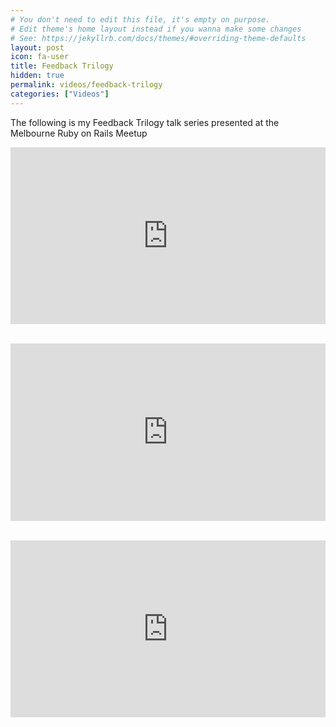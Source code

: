 ```yaml
---
# You don't need to edit this file, it's empty on purpose.
# Edit theme's home layout instead if you wanna make some changes
# See: https://jekyllrb.com/docs/themes/#overriding-theme-defaults
layout: post
icon: fa-user
title: Feedback Trilogy
hidden: true
permalink: videos/feedback-trilogy
categories: ["Videos"]
---
```


The following is my Feedback Trilogy talk series presented at the Melbourne Ruby
on Rails Meetup

<style>.embed-container { position: relative; padding-bottom: 56.25%; height: 0; overflow: hidden; max-width: 100%; } .embed-container iframe, .embed-container object, .embed-container embed { position: absolute; top: 0; left: 0; width: 100%; height: 100%; }</style><div class='embed-container'><iframe src="https://www.youtube.com/embed/TgC6YyKiWnI" frameborder="0"

allow="accelerometer; autoplay; encrypted-media; gyroscope; picture-in-picture" allowfullscreen></iframe></div>

<br>

<style>.embed-container { position: relative; padding-bottom: 56.25%; height: 0; overflow: hidden; max-width: 100%; } .embed-container iframe, .embed-container object, .embed-container embed { position: absolute; top: 0; left: 0; width: 100%; height: 100%; }</style><div class='embed-container'><iframe src="https://www.youtube.com/embed/PkZTlvLmpvw" frameborder="0"

allow="accelerometer; autoplay; encrypted-media; gyroscope; picture-in-picture" allowfullscreen></iframe></div>

<br>

<style>.embed-container { position: relative; padding-bottom: 56.25%; height: 0; overflow: hidden; max-width: 100%; } .embed-container iframe, .embed-container object, .embed-container embed { position: absolute; top: 0; left: 0; width: 100%; height: 100%; }</style><div class='embed-container'><iframe src="https://www.youtube.com/embed/ECBfynL_BzU" frameborder="0"

allow="accelerometer; autoplay; encrypted-media; gyroscope; picture-in-picture" allowfullscreen></iframe></div>
